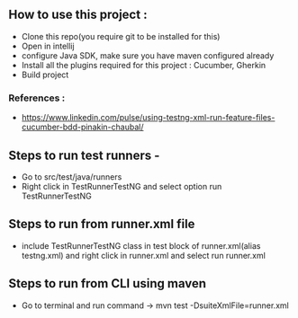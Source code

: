## How to use this project :

- Clone this repo(you require git to be installed for this)
- Open in intellij
- configure Java SDK, make sure you have maven configured already
- Install all the plugins required for this project : Cucumber, Gherkin
- Build project


### References :
- https://www.linkedin.com/pulse/using-testng-xml-run-feature-files-cucumber-bdd-pinakin-chaubal/


## Steps to run test runners -
- Go to src/test/java/runners
- Right click in TestRunnerTestNG and select option run TestRunnerTestNG

## Steps to run from runner.xml file
- include TestRunnerTestNG class in test block of runner.xml(alias testng.xml) and right click in runner.xml and select run runner.xml

## Steps to run from CLI using maven
- Go to terminal and run command -> mvn test -DsuiteXmlFile=runner.xml

